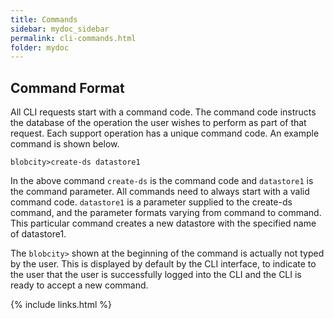 ```yaml
---
title: Commands 
sidebar: mydoc_sidebar
permalink: cli-commands.html
folder: mydoc
---
```


## Command Format

All CLI requests start with a command code. The command code instructs the database of the operation the user wishes to perform as part of that request. Each support operation has a unique command code. An example command is shown below.

```
blobcity>create-ds datastore1
```

In the above command `create-ds` is the command code and `datastore1` is the command parameter. All commands need to always start with a valid command code. `datastore1` is a parameter supplied to the create-ds command, and the parameter formats varying from command to command. This particular command creates a new datastore with the specified name of datastore1.

The `blobcity>` shown at the beginning of the command is actually not typed by the user. This is displayed by default by the CLI interface, to indicate to the user that the user is
successfully logged into the CLI and the CLI is ready to accept a new command.

{% include links.html %}

